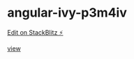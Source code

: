 # angular-ivy-p3m4iv

[Edit on StackBlitz ⚡️](https://stackblitz.com/edit/angular-ivy-p3m4iv)

[view](https://angular-ivy-p3m4iv.stackblitz.io/)

